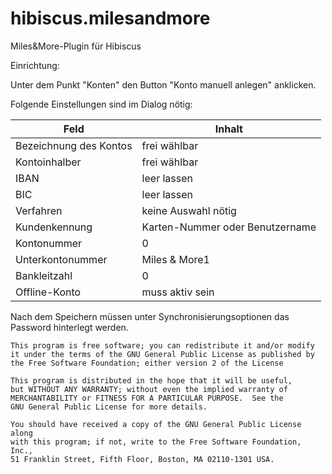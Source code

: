 hibiscus.milesandmore
================

Miles&More-Plugin für Hibiscus

Einrichtung:

Unter dem Punkt "Konten" den Button "Konto manuell anlegen" anklicken.

Folgende Einstellungen sind im Dialog nötig:

| Feld | Inhalt |
| --------- | ------ |
| Bezeichnung des Kontos | frei wählbar |
| Kontoinhalber | frei wählbar |
| IBAN | leer lassen |
| BIC | leer lassen |
| Verfahren | keine Auswahl nötig |
| Kundenkennung | Karten-Nummer oder Benutzername  |
| Kontonummer | 0 |
| Unterkontonummer | Miles & More1  |
| Bankleitzahl | 0 |
| Offline-Konto | muss aktiv sein |

Nach dem Speichern müssen unter Synchronisierungsoptionen das Password hinterlegt werden.


    This program is free software; you can redistribute it and/or modify
    it under the terms of the GNU General Public License as published by
    the Free Software Foundation; either version 2 of the License

    This program is distributed in the hope that it will be useful,
    but WITHOUT ANY WARRANTY; without even the implied warranty of
    MERCHANTABILITY or FITNESS FOR A PARTICULAR PURPOSE.  See the
    GNU General Public License for more details.

    You should have received a copy of the GNU General Public License along
    with this program; if not, write to the Free Software Foundation, Inc.,
    51 Franklin Street, Fifth Floor, Boston, MA 02110-1301 USA.
